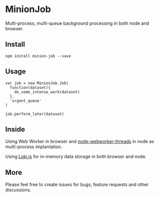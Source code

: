 # MinionJob

Multi-process, multi-queue background processing in both node and browser.

## Install

```
npm install minion-job --save
```

## Usage

```
var job = new MinionJob.Job(
  function(dataset){
    do_some_intense_work(dataset)
  },
  'urgent_queue'
)

job.perform_later(dataset)
```

## Inside

Using Web Worker in browser and [node-webworker-threads](https://github.com/audreyt/node-webworker-threads) in node as multi-process implantation.

Using [Loki.js](http://lokijs.org/) for in-memory data storage in both browser and node.

## More

Please feel free to create issues for bugs, feature requests and other discussions.
